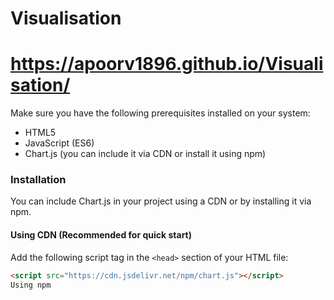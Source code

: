 # Visualisation
# https://apoorv1896.github.io/Visualisation/
Make sure you have the following prerequisites installed on your system:

- HTML5
- JavaScript (ES6)
- Chart.js (you can include it via CDN or install it using npm)

### Installation

You can include Chart.js in your project using a CDN or by installing it via npm.

#### Using CDN (Recommended for quick start)

Add the following script tag in the `<head>` section of your HTML file:

```html
<script src="https://cdn.jsdelivr.net/npm/chart.js"></script>
Using npm
